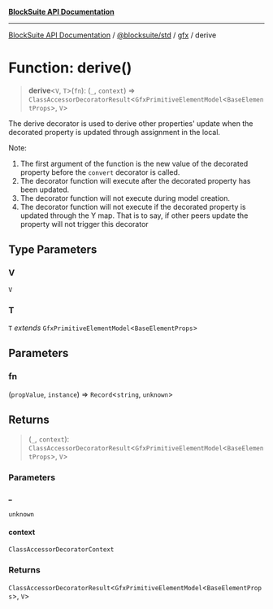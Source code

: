 [**BlockSuite API Documentation**](../../../../README.md)

***

[BlockSuite API Documentation](../../../../README.md) / [@blocksuite/std](../../README.md) / [gfx](../README.md) / derive

# Function: derive()

> **derive**\<`V`, `T`\>(`fn`): (`_`, `context`) => `ClassAccessorDecoratorResult`\<`GfxPrimitiveElementModel`\<`BaseElementProps`\>, `V`\>

The derive decorator is used to derive other properties' update when the
decorated property is updated through assignment in the local.

Note:
1. The first argument of the function is the new value of the decorated property
   before the `convert` decorator is called.
2. The decorator function will execute after the decorated property has been updated.
3. The decorator function will not execute during model creation.
4. The decorator function will not execute if the decorated property is updated through
   the Y map. That is to say, if other peers update the property will not trigger this decorator

## Type Parameters

### V

`V`

### T

`T` *extends* `GfxPrimitiveElementModel`\<`BaseElementProps`\>

## Parameters

### fn

(`propValue`, `instance`) => `Record`\<`string`, `unknown`\>

## Returns

> (`_`, `context`): `ClassAccessorDecoratorResult`\<`GfxPrimitiveElementModel`\<`BaseElementProps`\>, `V`\>

### Parameters

#### \_

`unknown`

#### context

`ClassAccessorDecoratorContext`

### Returns

`ClassAccessorDecoratorResult`\<`GfxPrimitiveElementModel`\<`BaseElementProps`\>, `V`\>
